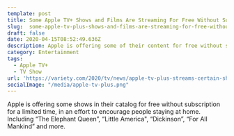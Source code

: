 ```yaml
---
template: post
title: Some Apple TV+ Shows and Films Are Streaming For Free Without Subscription
slug:  some-apple-tv-plus-shows-and-films-are-streaming-for-free-without-subscription
draft: false
date: 2020-04-15T08:52:49.636Z
description: Apple is offering some of their content for free without subscription for a limited time, in an effort to encourage people staying at home.
category: Entertainment
tags:
  - Apple TV+
  - TV Show
url: 'https://variety.com/2020/tv/news/apple-tv-plus-streams-certain-shows-movies-for-free-amid-stay-at-home-guidance-1234576694/'
socialImage: "/media/apple-tv-plus.png"
---
```

Apple is offering some shows in their catalog for free without subscription for a limited time, in an effort to encourage people staying at home. Including “The Elephant Queen”, “Little America", “Dickinson”, “For All Mankind” and more.